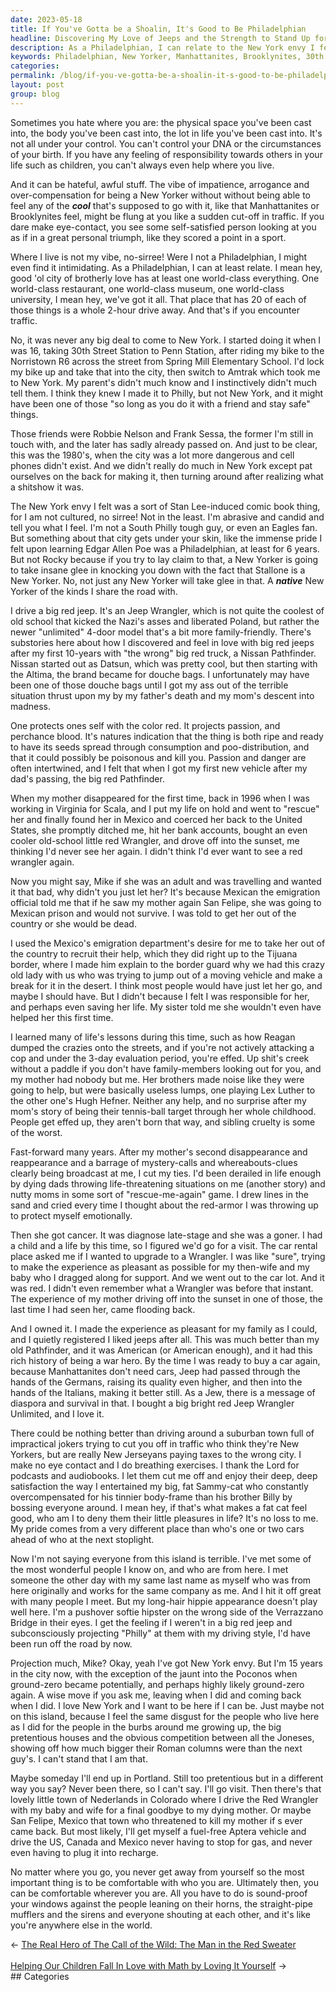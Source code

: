 ```yaml
---
date: 2023-05-18
title: If You've Gotta be a Shoalin, It's Good to Be Philadelphian
headline: Discovering My Love of Jeeps and the Strength to Stand Up for Myself in the City of Brotherly Love.
description: As a Philadelphian, I can relate to the New York envy I felt growing up. After a tumultuous journey with my mother, I discovered a newfound appreciation for the Jeep Wrangler, a vehicle that has become a symbol of survival and passion. Through my travels, I've learned to be comfortable with who I am, no matter where I go.
keywords: Philadelphian, New Yorker, Manhattanites, Brooklynites, 30th Street Station, Penn Station, Norristown R6, Spring Mill Elementary School, Robbie Nelson, Frank Sessa, 1980's, Stan Lee, Edgar Allen Poe, Rocky Stallone, Jeep Wrangler, Nissan Pathfinder, Datsun, Altima, Reagan, Lex Luther, Hugh Hefner, Mexico, San Felipe, Tijuana, Nissan, Scala, Virginia, Mexican prison, sibling cruelty, Eagles
categories: 
permalink: /blog/if-you-ve-gotta-be-a-shoalin-it-s-good-to-be-philadelphian/
layout: post
group: blog
---
```



Sometimes you hate where you are: the physical space you've been cast into, the
body you've been cast into, the lot in life you've been cast into. It's not all
under your control. You can't control your DNA or the circumstances of your
birth. If you have any feeling of responsibility towards others in your life
such as children, you can't always even help where you live.

And it can be hateful, awful stuff. The vibe of impatience, arrogance and
over-compensation for being a New Yorker without without being able to feel any
of the ***cool*** that's supposed to go with it, like that Manhattanites or
Brooklynites feel, might be flung at you like a sudden cut-off in traffic. If
you dare make eye-contact, you see some self-satisfied person looking at you as
if in a great personal triumph, like they scored a point in a sport.

Where I live is not my vibe, no-sirree! Were I not a Philadelphian, I might
even find it intimidating. As a Philadelphian, I can at least relate. I mean
hey, good 'ol city of brotherly love has at least one world-class everything.
One world-class restaurant, one world-class museum, one world-class university,
I mean hey, we've got it all. That place that has 20 of each of those things is
a whole 2-hour drive away. And that's if you encounter traffic.

No, it was never any big deal to come to New York. I started doing it when I
was 16, taking 30th Street Station to Penn Station, after riding my bike to the
Norristown R6 across the street from Spring Mill Elementary School. I'd lock my
bike up and take that into the city, then switch to Amtrak which took me to New
York. My parent's didn't much know and I instinctively didn't much tell them. I
think they knew I made it to Philly, but not New York, and it might have been
one of those "so long as you do it with a friend and stay safe" things. 

Those friends were Robbie Nelson and Frank Sessa, the former I'm still in touch
with, and the later has sadly already passed on. And just to be clear, this was
the 1980's, when the city was a lot more dangerous and cell phones didn't
exist. And we didn't really do much in New York except pat ourselves on the
back for making it, then turning around after realizing what a shitshow it was.

The New York envy I felt was a sort of Stan Lee-induced comic book thing, for I
am not cultured, no sirree! Not in the least. I'm abrasive and candid and tell
you what I feel. I'm not a South Philly tough guy, or even an Eagles fan. But
something about that city gets under your skin, like the immense pride I felt
upon learning Edgar Allen Poe was a Philadelphian, at least for 6 years. But
not Rocky because if you try to lay claim to that, a New Yorker is going to
take insane glee in knocking you down with the fact that Stallone is a New
Yorker. No, not just any New Yorker will take glee in that. A ***native*** New
Yorker of the kinds I share the road with.

I drive a big red jeep. It's an Jeep Wrangler, which is not quite the coolest
of old school that kicked the Nazi's asses and liberated Poland, but rather the
newer "unlimited" 4-door model that's a bit more family-friendly. There's
substories here about how I discovered and feel in love with big red jeeps
after my first 10-years with "the wrong" big red truck, a Nissan Pathfinder.
Nissan started out as Datsun, which was pretty cool, but then starting with the
Altima, the brand became for douche bags. I unfortunately may have been one of
those douche bags until I got my ass out of the terrible situation thrust upon
my by my father's death and my mom's descent into madness.

One protects ones self with the color red. It projects passion, and perchance
blood. It's natures indication that the thing is both ripe and ready to have
its seeds spread through consumption and poo-distribution, and that it could
possibly be poisonous and kill you. Passion and danger are often intertwined,
and I felt that when I got my first new vehicle after my dad's passing, the big
red Pathfinder.

When my mother disappeared for the first time, back in 1996 when I was working
in Virginia for Scala, and I put my life on hold and went to "rescue" her and
finally found her in Mexico and coerced her back to the United States, she
promptly ditched me, hit her bank accounts, bought an even cooler old-school
little red Wrangler, and drove off into the sunset, me thinking I'd never see
her again. I didn't think I'd ever want to see a red wrangler again.

Now you might say, Mike if she was an adult and was travelling and wanted it
that bad, why didn't you just let her? It's because Mexican the emigration
official told me that if he saw my mother again San Felipe, she was going to
Mexican prison and would not survive. I was told to get her out of the country
or she would be dead. 

I used the Mexico's emigration department's desire for me to take her out of
the country to recruit their help, which they did right up to the Tijuana
border, where I made him explain to the border guard why we had this crazy old
lady with us who was trying to jump out of a moving vehicle and make a break
for it in the desert. I think most people would have just let her go, and maybe
I should have. But I didn't because I felt I was responsible for her, and
perhaps even saving her life. My sister told me she wouldn't even have helped
her this first time.

I learned many of life's lessons during this time, such as how Reagan dumped
the crazies onto the streets, and if you're not actively attacking a cop and
under the 3-day evaluation period, you're effed. Up shit's creek without a
paddle if you don't have family-members looking out for you, and my mother had
nobody but me. Her brothers made noise like they were going to help, but were
basically useless lumps, one playing Lex Luther to the other one's Hugh Hefner.
Neither any help, and no surprise after my mom's story of being their
tennis-ball target through her whole childhood. People get effed up, they
aren't born that way, and sibling cruelty is some of the worst.

Fast-forward many years. After my mother's second disappearance and
reappearance and a barrage of mystery-calls and whereabouts-clues clearly being
broadcast at me, I cut my ties. I'd been derailed in life enough by dying dads
throwing life-threatening situations on me (another story) and nutty moms in
some sort of "rescue-me-again" game. I drew lines in the sand and cried every
time I thought about the red-armor I was throwing up to protect myself
emotionally.

Then she got cancer. It was diagnose late-stage and she was a goner. I had a
child and a life by this time, so I figured we'd go for a visit. The car rental
place asked me if I wanted to upgrade to a Wrangler. I was like "sure", trying
to make the experience as pleasant as possible for my then-wife and my baby who
I dragged along for support. And we went out to the car lot. And it was red. I
didn't even remember what a Wrangler was before that instant. The experience of
my mother driving off into the sunset in one of those, the last time I had seen
her, came flooding back.

And I owned it. I made the experience as pleasant for my family as I could, and
I quietly registered I liked jeeps after all. This was much better than my old
Pathfinder, and it was American (or American enough), and it had this rich
history of being a war hero. By the time I was ready to buy a car again,
because Manhattanites don't need cars, Jeep had passed through the hands of the
Germans, raising its quality even higher, and then into the hands of the
Italians, making it better still. As a Jew, there is a message of diaspora and
survival in that. I bought a big bright red Jeep Wrangler Unlimited, and I love
it.

There could be nothing better than driving around a suburban town full of
impractical jokers trying to cut you off in traffic who think they're New
Yorkers, but are really New Jerseyans paying taxes to the wrong city. I make no
eye contact and I do breathing exercises. I thank the Lord for podcasts and
audiobooks. I let them cut me off and enjoy their deep, deep satisfaction the
way I entertained my big, fat Sammy-cat who constantly overcompensated for his
tinnier body-frame than his brother Billy by bossing everyone around. I mean
hey, if that's what makes a fat cat feel good, who am I to deny them their
little pleasures in life? It's no loss to me. My pride comes from a very
different place than who's one or two cars ahead of who at the next stoplight.

Now I'm not saying everyone from this island is terrible. I've met some of the
most wonderful people I know on, and who are from here. I met someone the other
day with my same last name as myself who was from here originally and works for
the same company as me. And I hit it off great with many people I meet. But my
long-hair hippie appearance doesn't play well here. I'm a pushover softie
hipster on the wrong side of the Verrazzano Bridge in their eyes. I get the
feeling if I weren't in a big red jeep and subconsciously projecting "Philly"
at them with my driving style, I'd have been run off the road by now.

Projection much, Mike? Okay, yeah I've got New York envy. But I'm 15 years in
the city now, with the exception of the jaunt into the Poconos when ground-zero
became potentially, and perhaps highly likely ground-zero again. A wise move if
you ask me, leaving when I did and coming back when I did. I love New York and
I want to be here if I can be. Just maybe not on this island, because I feel
the same disgust for the people who live here as I did for the people in the
burbs around me growing up, the big pretentious houses and the obvious
competition between all the Joneses, showing off how much bigger their Roman
columns were than the next guy's. I can't stand that I am that.

Maybe someday I'll end up in Portland. Still too pretentious but in a different
way you say? Never been there, so I can't say. I'll go visit. Then there's that
lovely little town of Nederlands in Colorado where I drive the Red Wrangler
with my baby and wife for a final goodbye to my dying mother. Or maybe San
Felipe, Mexico that town who threatened to kill my mother if s ever came back.
But most likely, I'll get myself a fuel-free Aptera vehicle and drive the US,
Canada and Mexico never having to stop for gas, and never even having to plug
it into recharge.

No matter where you go, you never get away from yourself so the most important
thing is to be comfortable with who you are. Ultimately then, you can be
comfortable wherever you are. All you have to do is sound-proof your windows
against the people leaning on their horns, the straight-pipe mufflers and the
sirens and everyone shouting at each other, and it's like you're anywhere else
in the world.

















<div class="arrow-links"><div class="post-nav-prev"><span class="arrow">&larr;&nbsp;</span><a href="/blog/the-real-hero-of-the-call-of-the-wild-the-man-in-the-red-sweater/">The Real Hero of The Call of the Wild: The Man in the Red Sweater</a></div> &nbsp; <div class="post-nav-next"><a href="/blog/helping-our-children-fall-in-love-with-math-by-loving-it-yourself/">Helping Our Children Fall In Love with Math by Loving It Yourself</a><span class="arrow">&nbsp;&rarr;</span></div></div>
## Categories

<ul></ul>